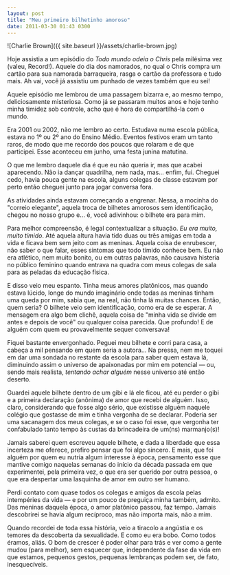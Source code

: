 ```yaml
---
layout: post
title: "Meu primeiro bilhetinho amoroso"
date: 2011-03-30 01:43 0300
---
```

![Charlie Brown]({{ site.baseurl }}/assets/charlie-brown.jpg)

Hoje assistia a um episódio do _Todo mundo odeia o Chris_ pela milésima vez (valeu, Record!). Aquele do dia dos namorados, no qual o Chris compra um cartão para sua namorada barraqueira, rasga o cartão da professora e tudo mais. Ah vai, você já assistiu um punhado de vezes também que eu sei!

Aquele episódio me lembrou de uma passagem bizarra e, ao mesmo tempo, deliciosamente misteriosa. Como já se passaram muitos anos e hoje tenho minha timidez sob controle, acho que é hora de compartilhá-la com o mundo.

Era 2001 ou 2002, não me lembro ao certo. Estudava numa escola pública, estava no 1º ou 2º ano do Ensino Médio. Eventos festivos eram um tanto raros, de modo que me recordo dos poucos que rolaram e de que participei. Esse aconteceu em junho, uma festa junina matutina.

O que me lembro daquele dia é que eu não queria ir, mas que acabei aparecendo. Não ia dançar quadrilha, nem nada, mas… enfim, fui. Cheguei cedo, havia pouca gente na escola, alguns colegas de classe estavam por perto então cheguei junto para jogar conversa fora.

As atividades ainda estavam começando a engrenar. Nessa, a mocinha do "correio elegante", aquela troca de bilhetes amorosos sem identificação, chegou no nosso grupo e… é, você adivinhou: o bilhete era para mim.

Para melhor compreensão, é legal contextualizar a situação. <em>Eu era muito, muito tímido</em>. Até aquela altura havia tido duas ou três amigas em toda a vida e ficava bem sem jeito com as meninas. Aquela coisa de enrubescer, não saber o que falar, esses sintomas que todo tímido conhece bem. Eu não era atlético, nem muito bonito, ou em outras palavras, não causava histeria no público feminino quando entrava na quadra com meus colegas de sala para as peladas da educação física.

E disso veio meu espanto. Tinha meus amores platônicos, mas quando estava lúcido, longe do mundo imaginário onde todas as meninas tinham uma queda por mim, sabia que, na real, não tinha lá muitas chances. Então, quem seria? O bilhete veio sem identificação, como era de se esperar. A mensagem era algo bem clichê, aquela coisa de "minha vida se divide em antes e depois de você" ou qualquer coisa parecida. Que profundo! E de alguém com quem eu provavelmente sequer conversava!

Fiquei bastante envergonhado. Peguei meu bilhete e corri para casa, a cabeça a mil pensando em quem seria a autora… Na pressa, nem me toquei em dar uma sondada no restante da escola para saber quem estava lá, diminuindo assim o universo de apaixonadas por mim em potencial — ou, sendo mais realista, <em>tentando achar alguém</em> nesse universo até então deserto.

Guardei aquele bilhete dentro de um gibi e lá ele ficou, até eu perder o gibi e a primeira declaração (anônima) de amor que recebi de alguém. Isso, claro, considerando que fosse algo sério, que existisse alguém naquele colégio que gostasse de mim e tinha vergonha de se declarar. Poderia ser uma sacanagem dos meus colegas, e se o caso foi esse, que vergonha ter confabulado tanto tempo às custas da brincadeira de um(ns) marmanjo(s)!

Jamais saberei quem escreveu aquele bilhete, e dada a liberdade que essa incerteza me oferece, prefiro pensar que foi algo sincero. E mais, que foi alguém por quem eu nutria algum interesse à época, pensamento esse que mantive comigo naquelas semanas do início da década passada em que experimentei, pela primeira vez, o que era ser querido por outra pessoa, o que era despertar uma lasquinha de amor em outro ser humano.

Perdi contato com quase todos os colegas e amigos da escola pelas intempéries da vida — e por um pouco de preguiça minha também, admito. Das meninas daquela época, o amor platônico passou, faz tempo. Jamais descobrirei se havia algum recíproco, mas não importa mais, não a mim.

Quando recordei de toda essa história, veio a tiracolo a angústia e os temores da descoberta da sexualidade. E como eu era bobo. Como todos éramos, aliás. O bom de crescer é poder olhar para trás e ver como a gente mudou (para melhor), sem esquecer que, independente da fase da vida em que estamos, pequenos gestos, pequenas lembranças podem ser, de fato, inesquecíveis.
